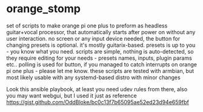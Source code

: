 # orange_stomp
set of scripts to make orange pi one plus to preform as headless guitar+vocal processor, that automatically starts after power on without any user interaction. no screen or any input device needed, the button for changing presets is optional. it's mostly guitarix-based. presets is up to you - you know what you need. scripts are simple, nothing is auto-detected, so they require editing for your needs - presets names, inputs, plugin params etc.. polling is used for button, if you managed to catch interrupts on orange pi one plus - please let me know. these scripts are tested with armbian, but most likely usable with any systemd-based distro with minor changes

Look this ansible playbook, at least you need udev rules from there, also you may want webgui, but I used it just as reference https://gist.github.com/OddBloke/bc0c13f7b65095ae52ed23d94e659fbf
